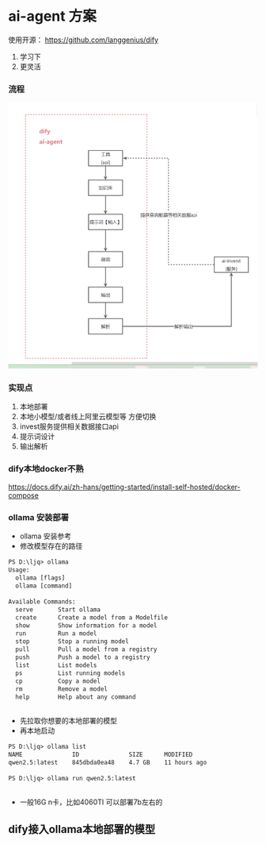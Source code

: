 # ai-agent 方案
使用开源： https://github.com/langgenius/dify
1. 学习下
2. 更灵活

### 流程
![ai-agent接入.png](../../img/ai-agent接入.png)



### 实现点
1. 本地部署
2. 本地小模型/或者线上阿里云模型等 方便切换
3. invest服务提供相关数据接口api
4. 提示词设计
5. 输出解析

### dify本地docker不熟
https://docs.dify.ai/zh-hans/getting-started/install-self-hosted/docker-compose

### ollama 安装部署
* ollama 安装参考
* 修改模型存在的路径

```shell
PS D:\ljq> ollama
Usage:
  ollama [flags]
  ollama [command]

Available Commands:
  serve       Start ollama
  create      Create a model from a Modelfile
  show        Show information for a model
  run         Run a model
  stop        Stop a running model
  pull        Pull a model from a registry
  push        Push a model to a registry
  list        List models
  ps          List running models
  cp          Copy a model
  rm          Remove a model
  help        Help about any command
  
```
* 先拉取你想要的本地部署的模型
* 再本地启动
```shell
PS D:\ljq> ollama list
NAME              ID              SIZE      MODIFIED     
qwen2.5:latest    845dbda0ea48    4.7 GB    11 hours ago

PS D:\ljq> ollama run qwen2.5:latest


```
* 一般16G n卡，比如4060TI 可以部署7b左右的

## dify接入ollama本地部署的模型


